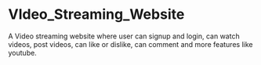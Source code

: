 # VIdeo_Streaming_Website
A Video streaming website where user can signup and login, can watch videos, post videos, can like or dislike, can comment and more features like youtube.
